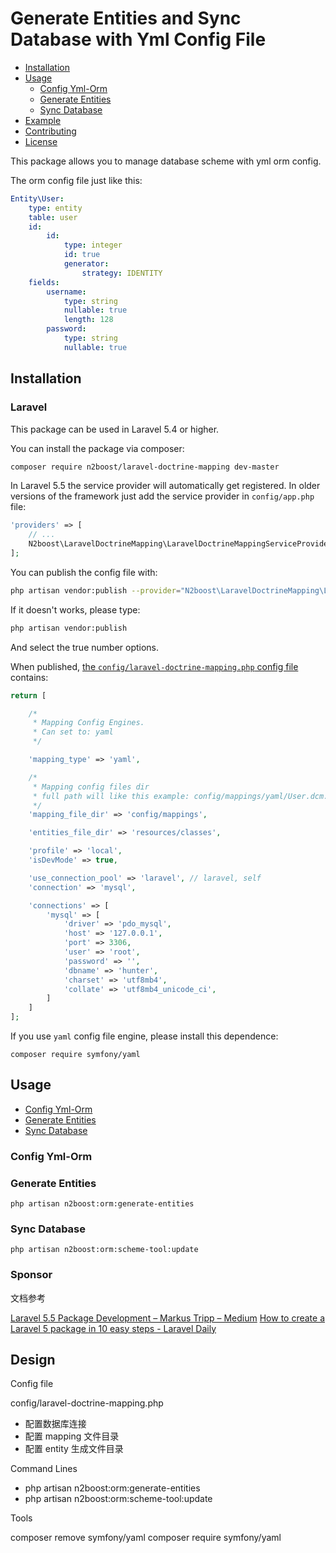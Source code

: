 # Generate Entities and Sync Database with Yml Config File

* [Installation](#installation)
* [Usage](#usage)
  * [Config Yml-Orm](#config-yml-orm)
  * [Generate Entities](#generate-entities)
  * [Sync Database](#sync-database)
* [Example](#example) 
* [Contributing](#contributing)
* [License](#license)

This package allows you to manage database scheme with yml orm config.

The orm config file just like this:

```yaml
Entity\User:
    type: entity
    table: user
    id:
        id:
            type: integer
            id: true
            generator:
                strategy: IDENTITY
    fields:
        username:
            type: string
            nullable: true
            length: 128
        password:
            type: string
            nullable: true
```

## Installation

### Laravel

This package can be used in Laravel 5.4 or higher.

You can install the package via composer:

``` bash
composer require n2boost/laravel-doctrine-mapping dev-master
```

In Laravel 5.5 the service provider will automatically get registered. In older versions of the framework just add the service provider in `config/app.php` file:

```php
'providers' => [
    // ...
    N2boost\LaravelDoctrineMapping\LaravelDoctrineMappingServiceProvider::class,
];
```

You can publish the config file with:

```bash
php artisan vendor:publish --provider="N2boost\LaravelDoctrineMapping\LaravelDoctrineMappingServiceProvider::class" --tag="config"
```

If it doesn't works, please type:

```bash
php artisan vendor:publish
```

And select the true number options.

When published, [the `config/laravel-doctrine-mapping.php` config file](https://github.com/spatie/laravel-permission/blob/master/config/permission.php) contains:

```php
return [

    /*
     * Mapping Config Engines.
     * Can set to: yaml
     */

    'mapping_type' => 'yaml',

    /*
     * Mapping config files dir
     * full path will like this example: config/mappings/yaml/User.dcm.yml
     */
    'mapping_file_dir' => 'config/mappings',

    'entities_file_dir' => 'resources/classes',

    'profile' => 'local',
    'isDevMode' => true,

    'use_connection_pool' => 'laravel', // laravel, self
    'connection' => 'mysql',

    'connections' => [
        'mysql' => [
            'driver' => 'pdo_mysql',
            'host' => '127.0.0.1',
            'port' => 3306,
            'user' => 'root',
            'password' => '',
            'dbname' => 'hunter',
            'charset' => 'utf8mb4',
            'collate' => 'utf8mb4_unicode_ci',
        ]
    ]
];
```

If you use `yaml` config file engine, please install this dependence:

```
composer require symfony/yaml
```

## Usage

* [Config Yml-Orm](#config-yml-orm)
* [Generate Entities](#generate-entities)
* [Sync Database](#sync-database)

### Config Yml-Orm

### Generate Entities

```
php artisan n2boost:orm:generate-entities
```

### Sync Database

```
php artisan n2boost:orm:scheme-tool:update
```

### Sponsor

文档参考

[Laravel 5.5 Package Development – Markus Tripp – Medium](https://medium.com/@markustripp/laravel-5-5-package-development-e72f3e7a8f38)
[How to create a Laravel 5 package in 10 easy steps - Laravel Daily](https://laraveldaily.com/how-to-create-a-laravel-5-package-in-10-easy-steps/)

## Design

Config file

config/laravel-doctrine-mapping.php
- 配置数据库连接
- 配置 mapping 文件目录
- 配置 entity 生成文件目录

Command Lines

- php artisan n2boost:orm:generate-entities
- php artisan n2boost:orm:scheme-tool:update

Tools 

composer remove symfony/yaml
composer require symfony/yaml

